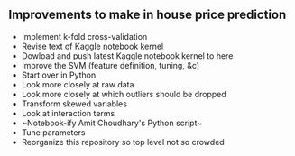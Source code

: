 ## Improvements to make in house price prediction
- Implement k-fold cross-validation
- Revise text of Kaggle notebook kernel
- Dowload and push latest Kaggle notebook kernel to here
- Improve the SVM (feature definition, tuning, &c)
- Start over in Python
- Look more closely at raw data
- Look more closely at which outliers should be dropped
- Transform skewed variables
- Look at interaction terms
- ~Notebook-ify Amit Choudhary's Python script~
- Tune parameters
- Reorganize this repository so top level not so crowded

